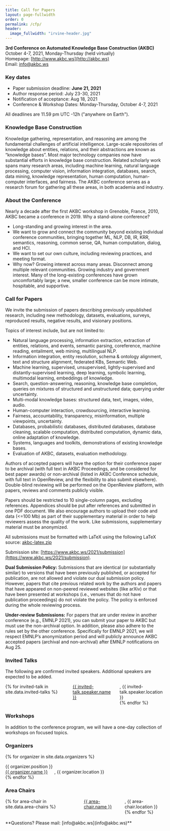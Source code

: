 ```yaml
---
title: Call for Papers
layout: page-fullwidth
order: 0
permalink: /cfp/
header:
  image_fullwidth: "irvine-header.jpg"
---
```


**3rd Conference on Automated Knowledge Base Construction (AKBC)**<br>
October 4-7, 2021, Monday-Thursday (held virtually)<br>
Homepage: [http://www.akbc.ws](http://akbc.ws)<br>
Email: [info@akbc.ws](mailto:info@akbc.ws)<br>

### Key dates

- Paper submission deadline: **June 21, 2021**
- Author response period: July 23-30, 2021
- Notification of acceptance: Aug 18, 2021
- Conference & Workshop Dates: Monday-Thursday, October 4-7, 2021

All deadlines are 11.59 pm UTC -12h ("anywhere on Earth").

### Knowledge Base Construction

Knowledge gathering, representation, and reasoning are among the fundamental challenges of artificial intelligence.  Large-scale repositories of knowledge about entities, relations, and their abstractions are known as “knowledge bases”.  Most major technology companies now have substantial efforts in knowledge base construction. Related scholarly work spans many research areas, including machine learning, natural language processing, computer vision, information integration, databases, search, data mining, knowledge representation, human computation, human-computer interfaces, and fairness.  The AKBC conference serves as a research forum for gathering all these areas, in both academia and industry.

### About the Conference

Nearly a decade after the first AKBC workshop in Grenoble, France, 2010, AKBC became a conference in 2019. Why a stand-alone conference?
- Long-standing and growing interest in the area.
- We want to grow and connect the community beyond existing individual conference communities, bringing together ML, NLP, DB, IR, KRR, semantics, reasoning, common sense, QA, human computation, dialog, and HCI.
- We want to set our own culture, including reviewing practices, and meeting format.
- Why now?  Growing interest across many areas.  Disconnect among multiple relevant communities.  Growing industry and government interest.  Many of the long-existing conferences have grown uncomfortably large; a new, smaller conference can be more intimate, hospitable, and supportive.

### Call for Papers

We invite the submission of papers describing previously unpublished research, including new methodology, datasets, evaluations, surveys, reproduced results, negative results, and visionary positions.

Topics of interest include, but are not limited to:

- Natural language processing, information extraction, extraction of entities, relations, and events, semantic parsing, coreference, machine reading, entailment, web mining, multilingual NLP.
- Information integration, entity resolution, schema & ontology alignment, text and structure alignment, federated KBs, Semantic Web.
- Machine learning, supervised, unsupervised, lightly-supervised and distantly-supervised learning, deep learning, symbolic learning, multimodal learning, embeddings of knowledge.
- Search, question-answering, reasoning, knowledge base completion, queries on mixtures of structured and unstructured data; querying under uncertainty.
- Multi-modal knowledge bases: structured data, text, images, video, audio.
- Human-computer interaction, crowdsourcing, interactive learning.
- Fairness, accountability, transparency, misinformation, multiple viewpoints, uncertainty.
- Databases, probabilistic databases, distributed databases, database cleaning, scalable computation, distributed computation, dynamic data, online adaptation of knowledge.
- Systems, languages and toolkits, demonstrations of existing knowledge bases.
- Evaluation of AKBC, datasets, evaluation methodology.

Authors of accepted papers will have the option for their conference paper to be archival (with full text in AKBC Proceedings, and be considered for best paper awards) or non-archival (listed in AKBC Conference schedule, with full text in OpenReview, and the flexibility to also submit elsewhere).  Double-blind reviewing will be performed on the OpenReview platform, with papers, reviews and comments publicly visible.

Papers should be restricted to 10 single-column pages, excluding references. Appendices should be put after references and submitted in one PDF document. We also encourage authors to upload their code and data (<=100 Mb) as part of their supplementary material in order to help reviewers assess the quality of the work. Like submissions, supplementary material must be anonymized.

All submissions must be formatted with LaTeX using the following LaTeX source: [akbc-latex.zip](https://github.com/akbc-conference/style-files/blob/master/akbc-latex.zip?raw=true)

Submission site: [https://www.akbc.ws/2021/submission](https://www.akbc.ws/2021/submission).

**Dual Submission Policy:** Submissions that are identical (or substantially similar) to versions that have been previously published, or accepted for publication, are not allowed and violate our dual submission policy.  However, papers that cite previous related work by the authors and papers that have appeared on non-peered reviewed websites (like arXiv) or that have been presented at workshops (i.e., venues that do not have publication proceedings) do not violate the policy. The policy is enforced during the whole reviewing process.

**Under-review Submissions:** For papers that are under review in another conference (e.g., EMNLP 2021), you can submit your paper to AKBC but must use the non-archival option. In addition, please also adhere to the rules set by the other conference. Specifically for EMNLP 2021, we will respect EMNLP’s anonymization period and will publicly announce AKBC accepted papers (archival and non-archival) after EMNLP notifications on Aug 25.


### Invited Talks
The following are confirmed invited speakers. Additional speakers are expected to be added.

<div class="row">
<div class="columns">
{% for invited-talk in site.data.invited-talks %}
<a href="{{ invited-talk.speaker.url }}">{{ invited-talk.speaker.name }}</a>, {{ invited-talk.speaker.location }}<br>
{% endfor %}
</div>
</div>

### Workshops

In addition to the conference program, we will have a one-day collection of workshops on focused topics.

### Organizers

{% for organizer in site.data.organizers %}

<div class="row">
<div class="small-3 large-3 columns">
{{ organizer.position }}<br>
</div>
<div class="small-9 large-9 columns">
<a href="{{ organizer.url }}">{{ organizer.name }}</a>, {{ organizer.location }}<br>
</div>
</div>
{% endfor %}

### Area Chairs

<div class="row">
<div class="columns">
{% for area-chair in site.data.area-chairs %}
<a href="{{ area-chair.url }}">{{ area-chair.name }}</a>, {{ area-chair.location }}<br>
{% endfor %}
</div>
</div>

<br>
**Questions? Please mail: [info@akbc.ws](info@akbc.ws)**
<br>
